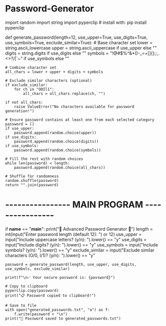 # Password-Generator
import random
import string
import pyperclip   # install with: pip install pyperclip

def generate_password(length=12, use_upper=True, use_digits=True, use_symbols=True, exclude_similar=True):
    # Base character set
    lower = string.ascii_lowercase
    upper = string.ascii_uppercase if use_upper else ""
    digits = string.digits if use_digits else ""
    symbols = "!@#$%^&*()-_=+[]{};:,.<>?/|`~" if use_symbols else ""
    
    # Combine character set
    all_chars = lower + upper + digits + symbols

    # Exclude similar characters (optional)
    if exclude_similar:
        for ch in "O0Il1":
            all_chars = all_chars.replace(ch, "")
    
    if not all_chars:
        raise ValueError("No characters available for password generation!")
    
    # Ensure password contains at least one from each selected category
    password = []
    if use_upper:
        password.append(random.choice(upper))
    if use_digits:
        password.append(random.choice(digits))
    if use_symbols:
        password.append(random.choice(symbols))
    
    # Fill the rest with random choices
    while len(password) < length:
        password.append(random.choice(all_chars))
    
    # Shuffle for randomness
    random.shuffle(password)
    return "".join(password)

# ---------------- MAIN PROGRAM ----------------
if __name__ == "__main__":
    print("🔐 Advanced Password Generator 🔐")
    length = int(input("Enter password length (default 12): ") or 12)
    use_upper = input("Include uppercase letters? (y/n): ").lower() == "y"
    use_digits = input("Include digits? (y/n): ").lower() == "y"
    use_symbols = input("Include symbols? (y/n): ").lower() == "y"
    exclude_similar = input("Exclude similar characters (O/0, l/1)? (y/n): ").lower() == "y"
    
    password = generate_password(length, use_upper, use_digits, use_symbols, exclude_similar)
    
    print(f"\n✅ Your secure password is: {password}")
    
    # Copy to clipboard
    pyperclip.copy(password)
    print("📋 Password copied to clipboard!")
    
    # Save to file
    with open("generated_passwords.txt", "a") as f:
        f.write(password + "\n")
    print("💾 Password saved to generated_passwords.txt")
